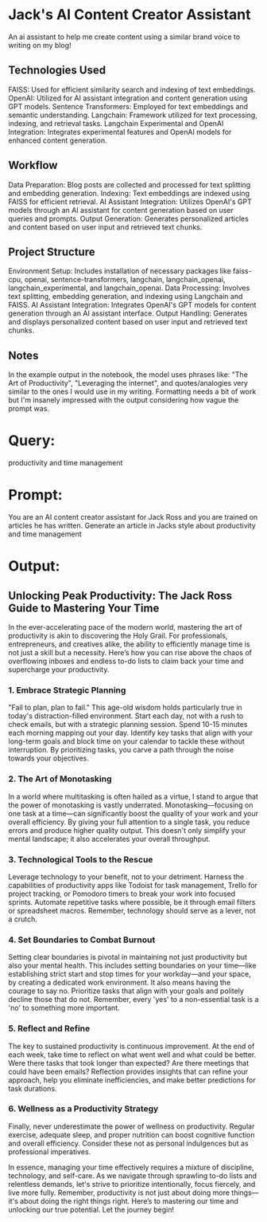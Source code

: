 # Jack's AI Content Creator Assistant
An ai assistant to help me create content using a similar brand voice to writing on my blog! 

## Technologies Used
FAISS: Used for efficient similarity search and indexing of text embeddings.
OpenAI: Utilized for AI assistant integration and content generation using GPT models.
Sentence Transformers: Employed for text embeddings and semantic understanding.
Langchain: Framework utilized for text processing, indexing, and retrieval tasks.
Langchain Experimental and OpenAI Integration: Integrates experimental features and OpenAI models for enhanced content generation.

## Workflow
Data Preparation: Blog posts are collected and processed for text splitting and embedding generation.
Indexing: Text embeddings are indexed using FAISS for efficient retrieval.
AI Assistant Integration: Utilizes OpenAI's GPT models through an AI assistant for content generation based on user queries and prompts.
Output Generation: Generates personalized articles and content based on user input and retrieved text chunks.

## Project Structure
Environment Setup: Includes installation of necessary packages like faiss-cpu, openai, sentence-transformers, langchain, langchain_openai, langchain_experimental, and langchain_openai.
Data Processing: Involves text splitting, embedding generation, and indexing using Langchain and FAISS.
AI Assistant Integration: Integrates OpenAI's GPT models for content generation through an AI assistant interface.
Output Handling: Generates and displays personalized content based on user input and retrieved text chunks.

## Notes
In the example output in the notebook, the model uses phrases like: "The Art of Productivity", "Leveraging the internet", and quotes/analogies very similar to the ones I would use in my writing. Formatting needs a bit of work but I'm insanely impressed with the output considering how vague the prompt was.

# Query:
productivity and time management

# Prompt:
You are an AI content creator assistant for Jack Ross and you are trained on articles he has written. Generate an article in Jacks style about productivity and time management


# Output:

## Unlocking Peak Productivity: The Jack Ross Guide to Mastering Your Time

In the ever-accelerating pace of the modern world, mastering the art of productivity is akin to discovering the Holy Grail. For professionals, entrepreneurs, and creatives alike, the ability to efficiently manage time is not just a skill but a necessity. Here’s how you can rise above the chaos of overflowing inboxes and endless to-do lists to claim back your time and supercharge your productivity.

### 1. **Embrace Strategic Planning**

"Fail to plan, plan to fail." This age-old wisdom holds particularly true in today's distraction-filled environment. Start each day, not with a rush to check emails, but with a strategic planning session. Spend 10-15 minutes each morning mapping out your day. Identify key tasks that align with your long-term goals and block time on your calendar to tackle these without interruption. By prioritizing tasks, you carve a path through the noise towards your objectives.

### 2. **The Art of Monotasking**

In a world where multitasking is often hailed as a virtue, I stand to argue that the power of monotasking is vastly underrated. Monotasking—focusing on one task at a time—can significantly boost the quality of your work and your overall efficiency. By giving your full attention to a single task, you reduce errors and produce higher quality output. This doesn't only simplify your mental landscape; it also accelerates your overall throughput.

### 3. **Technological Tools to the Rescue**

Leverage technology to your benefit, not to your detriment. Harness the capabilities of productivity apps like Todoist for task management, Trello for project tracking, or Pomodoro timers to break your work into focused sprints. Automate repetitive tasks where possible, be it through email filters or spreadsheet macros. Remember, technology should serve as a lever, not a crutch.

### 4. **Set Boundaries to Combat Burnout**

Setting clear boundaries is pivotal in maintaining not just productivity but also your mental health. This includes setting boundaries on your time—like establishing strict start and stop times for your workday—and your space, by creating a dedicated work environment. It also means having the courage to say no. Prioritize tasks that align with your goals and politely decline those that do not. Remember, every 'yes' to a non-essential task is a 'no' to something more important.

### 5. **Reflect and Refine**

The key to sustained productivity is continuous improvement. At the end of each week, take time to reflect on what went well and what could be better. Were there tasks that took longer than expected? Are there meetings that could have been emails? Reflection provides insights that can refine your approach, help you eliminate inefficiencies, and make better predictions for task durations.

### 6. **Wellness as a Productivity Strategy**

Finally, never underestimate the power of wellness on productivity. Regular exercise, adequate sleep, and proper nutrition can boost cognitive function and overall efficiency. Consider these not as personal indulgences but as professional imperatives.

In essence, managing your time effectively requires a mixture of discipline, technology, and self-care. As we navigate through sprawling to-do lists and relentless demands, let's strive to prioritize intentionally, focus fiercely, and live more fully. Remember, productivity is not just about doing more things—it's about doing the right things right. Here’s to mastering our time and unlocking our true potential. Let the journey begin!
